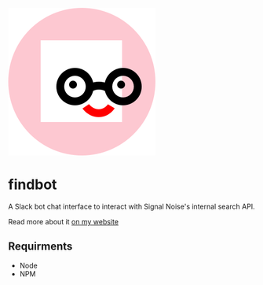 ![findbot's beautiful face](https://raw.githubusercontent.com/anthonyec/findbot/master/assets/images/square_face.png "My beautiful face")

# findbot
A Slack bot chat interface to interact with Signal Noise's internal search API.

Read more about it [on my website](https://anthonycossins.com/findbot)

## Requirments
- Node
- NPM
